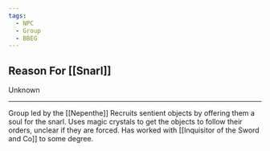 ```yaml
---
tags:
  - NPC
  - Group
  - BBEG
---
```

## Reason For [[Snarl]]
Unknown

---

Group led by the  [[Nepenthe]]
Recruits sentient objects by offering them a soul for the snarl.
Uses magic crystals to get the objects to follow their orders, unclear if they are forced.
Has worked with [[Inquisitor of the Sword and Co]] to some degree.